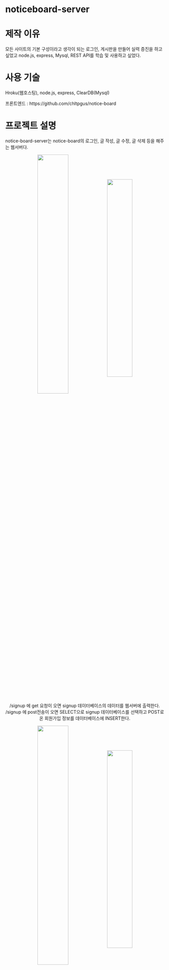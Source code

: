# noticeboard-server

# 제작 이유
모든 사이트의 기본 구성이라고 생각이 되는 로그인, 게시판을 만들어 실력 증진을 하고 싶었고 node.js, express,  Mysql, REST API를 학습 및 사용하고 싶었다.

# 사용 기술 
Hroku(웹호스팅), node.js, express, ClearDB(Mysql)
<p>프론트엔드 : https://github.com/chltpgus/notice-board </p>

# 프로젝트 설명
notice-board-server는 notice-board의 로그인, 글 작성, 글 수정, 글 삭제 등을 해주는 웹서버다.

<p align="center"><img src="https://user-images.githubusercontent.com/67909892/111970686-e1f38c00-8b3e-11eb-9586-2fe59dea1a99.png" align="center" width="44%"><img src="https://user-images.githubusercontent.com/67909892/111970371-8f19d480-8b3e-11eb-910b-95586ae2d82d.png" align="center" width="40%"></p>
<p align="center">/signup 에 get 요청이 오면 signup 데이터베이스의 데이터를 웹서버에 출력한다. /signup 에 post전송이 오면 SELECT으로 signup 데이터베이스를 선택하고 POST로 온 회원가입 정보를 데이터베이스에 INSERT한다. </p>

<p align="center"><img src="https://user-images.githubusercontent.com/67909892/111971316-8d044580-8b3f-11eb-92e3-c159f6837069.png" align="center" width="44%"><img src="https://user-images.githubusercontent.com/67909892/111971376-9e4d5200-8b3f-11eb-85a5-969e18945f1e.png" align="center" width="40%"></p>
<p align="center">/written 에 get 요청이 오면 written 데이터베이스의 데이터를 웹서버에 출력한다. /written 에 post 전송으로 작성한 글의 객체가 오면 그 정보들을 데이터베이스에 저장한다.</p>

<p align="center"><img src="https://user-images.githubusercontent.com/67909892/111971764-0734ca00-8b40-11eb-879e-9f16d2b4e332.png" align="center" width="40%"><img src="https://user-images.githubusercontent.com/67909892/111972209-8d511080-8b40-11eb-8067-f7edf256f03f.png" align="center" width="42%"></p>
<p align="center">/written/update 에 POST 전송이 오면 닉네임, 제목, 날짜, 글 내용을 확인하고 새로 추가된 제목, 타이틀을 업데이트 해서 데이터베이스에 넣어준다.
/written/delete 에 POST 전송이 오면 닉네임, 제목, 날짜, 글 내용을 확인하고 데이터베이스에서 글을 삭제한다.</p>

<p align="center"><img src="https://user-images.githubusercontent.com/67909892/111973710-20d71100-8b42-11eb-9167-a733aad0f08a.png" align="center" width="44%"><img src="https://user-images.githubusercontent.com/67909892/111973836-406e3980-8b42-11eb-8ece-3b5afbdefe96.png" align="center" width="40%"></p>
<p align="center"> "/signup/email=:email" , "/signup/nickname=:nickname" 주소에 :email, :nickname에 웹사이트에서 이메일과 닉네임을 넣어서 웹서버에 요청하면 그 이메일과 닉네임에 해당하는 회원 정보를 쉽게 조회 할 수 있다. 웹사이트에서는 조회해서 중복 회원을 확인하고 방지한다.</p>

웹서버 사이트 : https://noticeboardserverr.herokuapp.com/
